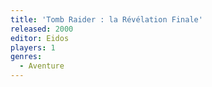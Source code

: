 ```yaml
---
title: 'Tomb Raider : la Révélation Finale'
released: 2000
editor: Eidos
players: 1
genres:
  - Aventure
---
```

